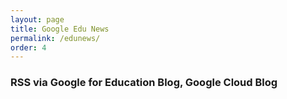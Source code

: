```yaml
---
layout: page
title: Google Edu News
permalink: /edunews/
order: 4
---
```


### RSS via Google for Education Blog, Google Cloud Blog

<!-- start sw-rss-feed code --> 
<script type="text/javascript"> 
rssfeed_url = new Array(); 
rssfeed_url[0]="https://blog.google/outreach-initiatives/education/rss/"; 
rssfeed_url[1]="https://cloudblog.withgoogle.com/topics/education/rss/"
rssfeed_frame_width="100%"; 
rssfeed_frame_height="4500"; 
rssfeed_scroll="on"; 
rssfeed_scroll_step="6"; 
rssfeed_scroll_bar="off"; 
rssfeed_target="_blank"; 
rssfeed_font_size="16"; 
rssfeed_font_face=""; 
rssfeed_border="off"; 
rssfeed_css_url="https://codecamp.com.br/css/main.css";
rssfeed_title="on"; 
rssfeed_title_name=""; 
rssfeed_title_bgcolor="#3366ff"; 
rssfeed_title_color="#fff"; 
rssfeed_title_bgimage="http://"; 
rssfeed_footer="off"; 
rssfeed_footer_name="rss feed"; 
rssfeed_footer_bgcolor="#fff"; 
rssfeed_footer_color="#333"; 
rssfeed_footer_bgimage="http://"; 
rssfeed_item_title_length="100"; 
rssfeed_item_title_color="#666"; 
rssfeed_item_bgcolor="#fff"; 
rssfeed_item_bgimage="http://"; 
rssfeed_item_border_bottom="on"; 
rssfeed_item_source_icon="off"; 
rssfeed_item_date="on"; 
rssfeed_item_description="on"; 
rssfeed_item_description_length="800"; 
rssfeed_item_description_color="#666"; 
rssfeed_item_description_link_color="#333"; 
rssfeed_item_description_tag="off"; 
rssfeed_no_items="0"; 
rssfeed_cache = "226480hbd980";  
</script> 
<script type="text/javascript" src="https://codecamp.com.br/js/rss-feed.js"></script> 
<!-- end sw-rss-feed code -->

 <div style="width: 100%; margin-bottom: 25px;">
   <!-- AddToAny BEGIN -->
<div class="a2a_kit a2a_kit_size_32 a2a_default_style">
<a class="a2a_dd" href="https://www.addtoany.com/share"></a>
<a class="a2a_button_email"></a>
<a class="a2a_button_facebook"></a>
<a class="a2a_button_whatsapp"></a>
<a class="a2a_button_twitter"></a>
<a class="a2a_button_linkedin"></a>
<a class="a2a_button_google_plus"></a>
<a class="a2a_button_pinterest"></a>
<a class="a2a_button_tumblr"></a>
<a class="a2a_button_google_classroom"></a>
</div>
<script async src="https://static.addtoany.com/menu/page.js"></script>
<!-- AddToAny END -->
</div>